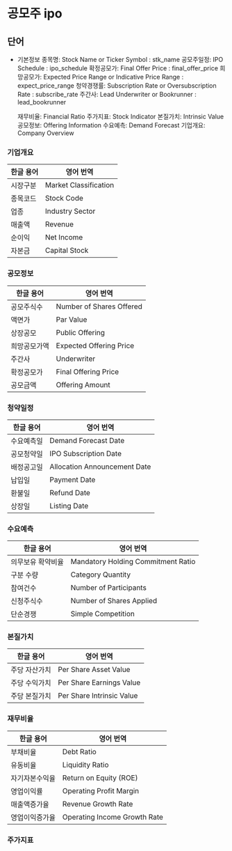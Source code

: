 # 공모주 ipo

## 단어

* 기본정보
    종목명: Stock Name or Ticker Symbol : stk_name
    공모주일정: IPO Schedule : ipo_schedule
    확정공모가: Final Offer Price : final_offer_price
    희망공모가: Expected Price Range or Indicative Price Range : expect_price_range
    청약경쟁률: Subscription Rate or Oversubscription Rate : subscribe_rate
    주간사: Lead Underwriter or Bookrunner : lead_bookrunner

    재무비율: Financial Ratio
    주가지표: Stock Indicator
    본질가치: Intrinsic Value
    공모정보: Offering Information
    수요예측: Demand Forecast
    기업개요: Company Overview

### 기업개요

| 한글 용어 | 영어 번역              |
|-----------|-----------------------|
| 시장구분  | Market Classification |
| 종목코드  | Stock Code            |
| 업종      | Industry Sector       |
| 매출액    | Revenue               |
| 순이익    | Net Income            |
| 자본금    | Capital Stock         |

### 공모정보

| 한글 용어     | 영어 번역              |
|---------------|-----------------------|
| 공모주식수    | Number of Shares Offered |
| 액면가        | Par Value             |
| 상장공모      | Public Offering       |
| 희망공모가액  | Expected Offering Price |
| 주간사        | Underwriter           |
| 확정공모가    | Final Offering Price  |
| 공모금액      | Offering Amount       |


### 청약일정

| 한글 용어   | 영어 번역                    |
|-------------|------------------------------|
| 수요예측일  | Demand Forecast Date         |
| 공모청약일   | IPO Subscription Date        |
| 배정공고일   | Allocation Announcement Date |
| 납입일       | Payment Date                 |
| 환불일       | Refund Date                  |
| 상장일       | Listing Date                 |

### 수요예측

| 한글 용어         | 영어 번역                        |
|-------------------|---------------------------------|
| 의무보유 확약비율 | Mandatory Holding Commitment Ratio |
| 구분 수량         | Category Quantity               |
| 참여건수          | Number of Participants          |
| 신청주식수        | Number of Shares Applied        |
| 단순경쟁          | Simple Competition              |

### 본질가치

| 한글 용어     | 영어 번역               |
|---------------|------------------------|
| 주당 자산가치 | Per Share Asset Value  |
| 주당 수익가치 | Per Share Earnings Value |
| 주당 본질가치 | Per Share Intrinsic Value |

### 재무비율

| 한글 용어       | 영어 번역                     |
|-----------------|-------------------------------|
| 부채비율        | Debt Ratio                    |
| 유동비율        | Liquidity Ratio               |
| 자기자본수익율  | Return on Equity (ROE)        |
| 영업이익률      | Operating Profit Margin       |
| 매출액증가율    | Revenue Growth Rate           |
| 영업이익증가율  | Operating Income Growth Rate  |


### 주가지표

